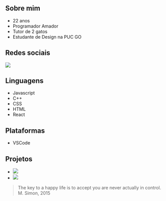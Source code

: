 ## Sobre mim

- 22 anos
- Programador Amador
- Tutor de 2 gatos
- Estudante de Design na PUC GO

## Redes sociais
[![](https://img.shields.io/badge/Instagram-696969?style=for-the-badge&logo=instagram&logoColor=black)](https://www.instagram.com/furoppoart/) 

## Linguagens
- Javascript
- C++
- CSS
- HTML
- React

## Plataformas
- VSCode

## Projetos
- ![](https://img.shields.io/badge/bots-Yoshikage_Kira_&_Miss_All_Sunday-696969?style=for-the-badge&logo=discord&logoColor=black)
- [![](https://img.shields.io/badge/frop.info-696969?style=for-the-badge&logo=Firefox-Browser&logoColor=black)](https://frop.info)


> The key to a happy life is to accept you are never actually in control.  
> M. Simon, 2015

